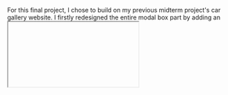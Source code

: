 For this final project, I chose to build on my previous midterm project's car gallery website. I firstly redesigned the entire modal box part by adding an <iframe> tag inside of the modal box. This could allow me to directly include another individual page inside of this modal box, which is easier to manipulate when I want to add carousel sliders and videos. In the modal box, before putting in any actual contents, I firstly decided to set up the entire format of the modal box so that it would be easier to put information into it. I used place-holder texts and images to design the divs that are needed to hold each elements. I also used <detail> for collapsible texts. 

Then, before I create individual pages for each logo, I decided to add a search bar through bootstrap in my home page. I actually spent quite a long time in this easy step. This is because simply copy-paste the codes into the page would result in a div that is directly stick to the bottom of my hero image div, which is very ugly. I searched through the website and found out that I could use atomic elements like my-2 to adjust the top padding but it wouldn't work well when I change scale of the screen. In the end, I realized that I could achieve this by using the most primal solution - adding a div outside of this search bar by and styling the div to have a percentage padding. Throughout the design of this final project, I spent a lot of time on some similar little problems like this which could be easily solved but appeared quite hard in the first sight. 

Moving on, I decided to make the logos clickable with hovering effects. I did this by using similar techniques that I used for the modal box - adding an invisible grey box that is going to turn its opacity to 1 whenever it is hovered.  After this step, I need to make an individual page for each brand. This was a quite simple step. I could just directly copy and paste contents from the home page with some simple styling. 

The last step is putting contents like texts and images into the modal boxes. It is quite easy, but also time consuming. I had to write all the text paragraphs and find images for each car. Sometimes the images aren't in the same scale against each other, which could cause the modal box or the carousel slider to distort, but it is so far the best I can do for now. In the future, if I have more techniques and time, I would definitely try to make the search bar functional through incorporating java scripts, so that it would be easier to navigate when there's more cars in this website.